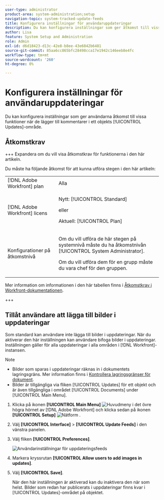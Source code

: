 ```yaml
---
user-type: administrator
product-area: system-administration;setup
navigation-topic: system-tracked-update-feeds
title: Konfigurera inställningar för användaruppdateringar
description: Du kan konfigurera inställningar som ger åtkomst till vissa funktioner när användare lägger till kommentarer i ett objekts [!UICONTROL Updates]-område.
author: Lisa
feature: System Setup and Administration
role: Admin
exl-id: d6d18423-d13c-42e8-b8ee-43e6842b6481
source-git-commit: 85aa6cc865bfc28498cca17e1942c146eeb8e4fc
workflow-type: tm+mt
source-wordcount: '260'
ht-degree: 0%

---
```


# Konfigurera inställningar för användaruppdateringar

Du kan konfigurera inställningar som ger användarna åtkomst till vissa funktioner när de lägger till kommentarer i ett objekts [!UICONTROL Updates]-område.

## Åtkomstkrav

+++ Expandera om du vill visa åtkomstkrav för funktionerna i den här artikeln.

Du måste ha följande åtkomst för att kunna utföra stegen i den här artikeln:

<table style="table-layout:auto"> 
 <col> 
 <col> 
 <tbody> 
  <tr> 
   <td role="rowheader">[!DNL Adobe Workfront] plan</td> 
   <td>Alla</td> 
  </tr> 
  <tr> 
   <td role="rowheader">[!DNL Adobe Workfront] licens</td> 
   <td><p>Nytt: [!UICONTROL Standard]</p>
   eller
   <p>Aktuell: [!UICONTROL Plan]</p>
   </td> 
  </tr>  
  <tr> 
   <td role="rowheader">Konfigurationer på åtkomstnivå</td> 
   <td><p>Om du vill utföra de här stegen på systemnivå måste du ha åtkomstnivån [!UICONTROL System Administrator].</p><p>Om du vill utföra dem för en grupp måste du vara chef för den gruppen.</p></td>
  </tr> 
 </tbody> 
</table>

Mer information om informationen i den här tabellen finns i [Åtkomstkrav i Workfront-dokumentationen](/help/quicksilver/administration-and-setup/add-users/access-levels-and-object-permissions/access-level-requirements-in-documentation.md).

+++

## Tillåt användare att lägga till bilder i uppdateringar

Som standard kan användare inte lägga till bilder i uppdateringar. När du aktiverar den här inställningen kan användare bifoga bilder i uppdateringar. Inställningen gäller för alla uppdateringar i alla områden i [!DNL Workfront]-instansen.

>[!NOTE]
>
>* Bilder som sparas i uppdateringar räknas in i dokumentets lagringsgräns. Mer information finns i [Kontrollera lagringsgränser för dokument](../../../documents/managing-documents/check-document-storage.md).
>* Bilder är tillgängliga via fliken [!UICONTROL Updates] för ett objekt och är även tillgängliga i området [!UICONTROL Documents] under [!UICONTROL Main Menu].
>

1. Klicka på ikonen **[!UICONTROL Main Menu]** ![Huvudmeny ](assets/main-menu-icon.png) i det övre högra hörnet av [!DNL Adobe Workfront] och klicka sedan på ikonen **[!UICONTROL Setup]** ![Nätform ](assets/gear-icon-settings.png) .
1. Välj **[!UICONTROL Interface]** > **[!UICONTROL Update Feeds]** i den vänstra panelen.
1. Välj fliken **[!UICONTROL Preferences]**.

   ![Användarinställningar för uppdateringsfeeds](assets/updatefeeds-preferences-350x137.png)

1. Markera kryssrutan **[!UICONTROL Allow users to add images in updates]**.
1. Välj **[!UICONTROL Save]**.

   När den här inställningen är aktiverad kan du inaktivera den när som helst. Bilder som redan har publicerats i uppdateringar finns kvar i [!UICONTROL Updates]-området på objektet.
